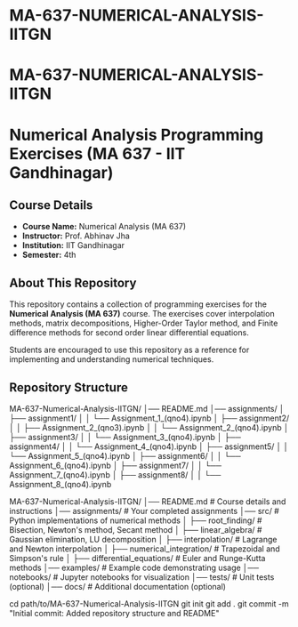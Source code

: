 # MA-637-NUMERICAL-ANALYSIS-IITGN
# MA-637-NUMERICAL-ANALYSIS-IITGN
# **Numerical Analysis Programming Exercises (MA 637 - IIT Gandhinagar)**  

## **Course Details**  
- **Course Name:** Numerical Analysis (MA 637)  
- **Instructor:** Prof. Abhinav Jha  
- **Institution:** IIT Gandhinagar  
- **Semester:** 4th 

## **About This Repository**  
This repository contains a collection of programming exercises for the **Numerical Analysis (MA 637)** course. The exercises cover interpolation methods, matrix decompositions, Higher-Order Taylor method, and Finite difference methods for second order linear differential equations.  

Students are encouraged to use this repository as a reference for implementing and understanding numerical techniques.  

## **Repository Structure** 
MA-637-Numerical-Analysis-IITGN/
│── README.md
│── assignments/
│   ├── assignment1/
│   │   └── Assignment_1_(qno4).ipynb
│   ├── assignment2/
│   │   ├── Assignment_2_(qno3).ipynb
│   │   └── Assignment_2_(qno4).ipynb
│   ├── assignment3/
│   │   └── Assignment_3_(qno4).ipynb
│   ├── assignment4/
│   │   └── Assignment_4_(qno4).ipynb
│   ├── assignment5/
│   │   └── Assignment_5_(qno4).ipynb
│   ├── assignment6/
│   │   └── Assignment_6_(qno4).ipynb
│   ├── assignment7/
│   │   └── Assignment_7_(qno4).ipynb
│   ├── assignment8/
│   │   └── Assignment_8_(qno4).ipynb





MA-637-Numerical-Analysis-IITGN/ │── README.md # Course details and instructions │── assignments/ # Your completed assignments │── src/ # Python implementations of numerical methods │ ├── root_finding/ # Bisection, Newton's method, Secant method │ ├── linear_algebra/ # Gaussian elimination, LU decomposition │ ├── interpolation/ # Lagrange and Newton interpolation │ ├── numerical_integration/ # Trapezoidal and Simpson's rule │ ├── differential_equations/ # Euler and Runge-Kutta methods │── examples/ # Example code demonstrating usage │── notebooks/ # Jupyter notebooks for visualization │── tests/ # Unit tests (optional) │── docs/ # Additional documentation (optional)

cd path/to/MA-637-Numerical-Analysis-IITGN
git init
git add .
git commit -m "Initial commit: Added repository structure and README"

